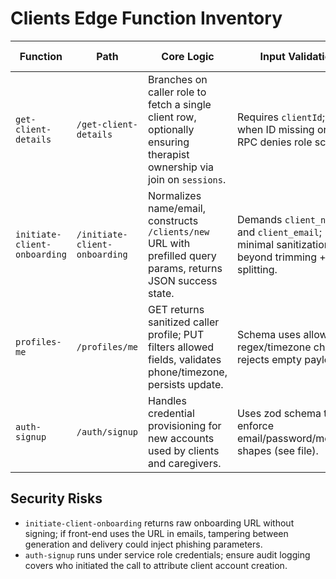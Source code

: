 # Clients Edge Function Inventory

| Function | Path | Core Logic | Input Validation | Outbound Calls |
| --- | --- | --- | --- | --- |
| `get-client-details` | `/get-client-details` | Branches on caller role to fetch a single client row, optionally ensuring therapist ownership via join on `sessions`. | Requires `clientId`; rejects when ID missing or when RPC denies role scope. | None beyond Supabase queries. |
| `initiate-client-onboarding` | `/initiate-client-onboarding` | Normalizes name/email, constructs `/clients/new` URL with prefilled query params, returns JSON success state. | Demands `client_name` and `client_email`; minimal sanitization beyond trimming + splitting. | None. |
| `profiles-me` | `/profiles/me` | GET returns sanitized caller profile; PUT filters allowed fields, validates phone/timezone, persists update. | Schema uses allowlist + regex/timezone checks; rejects empty payloads. | Supabase JS client queries `profiles` table. |
| `auth-signup` | `/auth/signup` | Handles credential provisioning for new accounts used by clients and caregivers. | Uses zod schema to enforce email/password/metadata shapes (see file). | Supabase auth admin API via service role. |

## Security Risks
- `initiate-client-onboarding` returns raw onboarding URL without signing; if front-end uses the URL in emails, tampering between generation and delivery could inject phishing parameters.
- `auth-signup` runs under service role credentials; ensure audit logging covers who initiated the call to attribute client account creation. 
